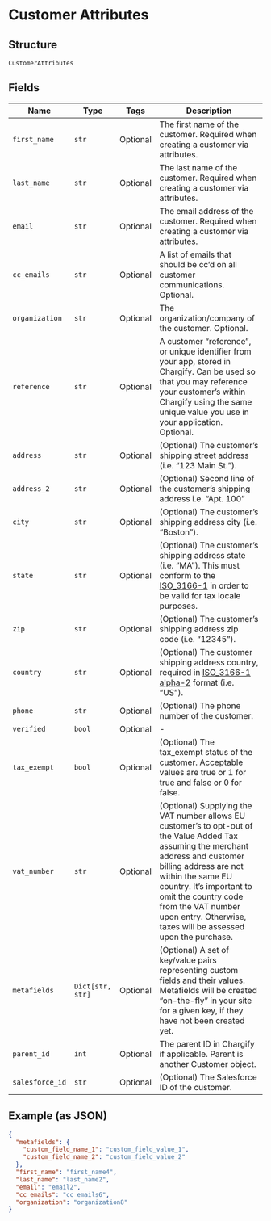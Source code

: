 
# Customer Attributes

## Structure

`CustomerAttributes`

## Fields

| Name | Type | Tags | Description |
|  --- | --- | --- | --- |
| `first_name` | `str` | Optional | The first name of the customer. Required when creating a customer via attributes. |
| `last_name` | `str` | Optional | The last name of the customer. Required when creating a customer via attributes. |
| `email` | `str` | Optional | The email address of the customer. Required when creating a customer via attributes. |
| `cc_emails` | `str` | Optional | A list of emails that should be cc’d on all customer communications. Optional. |
| `organization` | `str` | Optional | The organization/company of the customer. Optional. |
| `reference` | `str` | Optional | A customer “reference”, or unique identifier from your app, stored in Chargify. Can be used so that you may reference your customer’s within Chargify using the same unique value you use in your application. Optional. |
| `address` | `str` | Optional | (Optional) The customer’s shipping street address (i.e. “123 Main St.”). |
| `address_2` | `str` | Optional | (Optional) Second line of the customer’s shipping address i.e. “Apt. 100” |
| `city` | `str` | Optional | (Optional) The customer’s shipping address city (i.e. “Boston”). |
| `state` | `str` | Optional | (Optional) The customer’s shipping address state (i.e. “MA”). This must conform to the [ISO_3166-1](https://en.wikipedia.org/wiki/ISO_3166-1#Current_codes) in order to be valid for tax locale purposes. |
| `zip` | `str` | Optional | (Optional) The customer’s shipping address zip code (i.e. “12345”). |
| `country` | `str` | Optional | (Optional) The customer shipping address country, required in [ISO_3166-1 alpha-2](https://en.wikipedia.org/wiki/ISO_3166-1_alpha-2) format (i.e. “US”). |
| `phone` | `str` | Optional | (Optional) The phone number of the customer. |
| `verified` | `bool` | Optional | - |
| `tax_exempt` | `bool` | Optional | (Optional) The tax_exempt status of the customer. Acceptable values are true or 1 for true and false or 0 for false. |
| `vat_number` | `str` | Optional | (Optional) Supplying the VAT number allows EU customer’s to opt-out of the Value Added Tax assuming the merchant address and customer billing address are not within the same EU country. It’s important to omit the country code from the VAT number upon entry. Otherwise, taxes will be assessed upon the purchase. |
| `metafields` | `Dict[str, str]` | Optional | (Optional) A set of key/value pairs representing custom fields and their values. Metafields will be created “on-the-fly” in your site for a given key, if they have not been created yet. |
| `parent_id` | `int` | Optional | The parent ID in Chargify if applicable. Parent is another Customer object. |
| `salesforce_id` | `str` | Optional | (Optional) The Salesforce ID of the customer. |

## Example (as JSON)

```json
{
  "metafields": {
    "custom_field_name_1": "custom_field_value_1",
    "custom_field_name_2": "custom_field_value_2"
  },
  "first_name": "first_name4",
  "last_name": "last_name2",
  "email": "email2",
  "cc_emails": "cc_emails6",
  "organization": "organization8"
}
```

